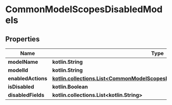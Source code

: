 
# CommonModelScopesDisabledModels

## Properties
Name | Type | Description | Notes
------------ | ------------- | ------------- | -------------
**modelName** | **kotlin.String** |  | 
**modelId** | **kotlin.String** |  | 
**enabledActions** | [**kotlin.collections.List&lt;CommonModelScopesDisabledModelsEnabledActionsEnum&gt;**](CommonModelScopesDisabledModelsEnabledActionsEnum.md) |  | 
**isDisabled** | **kotlin.Boolean** |  | 
**disabledFields** | **kotlin.collections.List&lt;kotlin.String&gt;** |  | 



